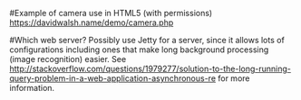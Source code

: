 #Example of camera use in HTML5 (with permissions)
https://davidwalsh.name/demo/camera.php

#Which web server?
Possibly use Jetty for a server, since it allows lots of configurations including ones that make long background processing (image recognition) easier. See http://stackoverflow.com/questions/1979277/solution-to-the-long-running-query-problem-in-a-web-application-asynchronous-re for more information.
